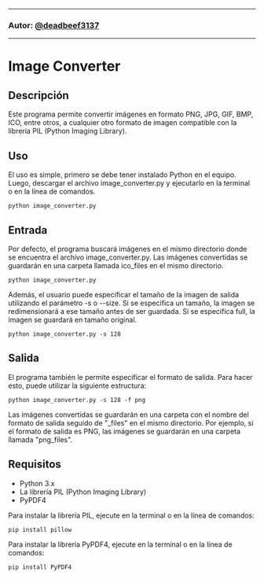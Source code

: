 ***
### Autor: [@deadbeef3137](https://github.com/deadbeef3137)
***

# Image Converter

## Descripción
Este programa permite convertir imágenes en formato PNG, JPG, GIF, BMP, ICO, entre otros, a cualquier otro formato de imagen compatible con la librería PIL (Python Imaging Library).

## Uso
El uso es simple, primero se debe tener instalado Python en el equipo. Luego, descargar el archivo image_converter.py y ejecutarlo en la terminal o en la línea de comandos.

```
python image_converter.py
```

## Entrada
Por defecto, el programa buscará imágenes en el mismo directorio donde se encuentra el archivo image_converter.py. Las imágenes convertidas se guardarán en una carpeta llamada ico_files en el mismo directorio.

```
python image_converter.py
```

Además, el usuario puede especificar el tamaño de la imagen de salida utilizando el parámetro -s o --size. Si se especifica un tamaño, la imagen se redimensionará a ese tamaño antes de ser guardada. Si se especifica full, la imagen se guardará en tamaño original.

```
python image_converter.py -s 128
```

## Salida
El programa también le permite especificar el formato de salida. Para hacer esto, puede utilizar la siguiente estructura:

```
python image_converter.py -s 128 -f png
```

Las imágenes convertidas se guardarán en una carpeta con el nombre del formato de salida seguido de "_files" en el mismo directorio. Por ejemplo, si el formato de salida es PNG, las imágenes se guardarán en una carpeta llamada "png_files".

## Requisitos
- Python 3.x
- La librería PIL (Python Imaging Library)
- PyPDF4

Para instalar la librería PIL, ejecute en la terminal o en la línea de comandos:

```
pip install pillow
```

Para instalar la librería PyPDF4, ejecute en la terminal o en la línea de comandos:

```
pip install PyPDF4
```

